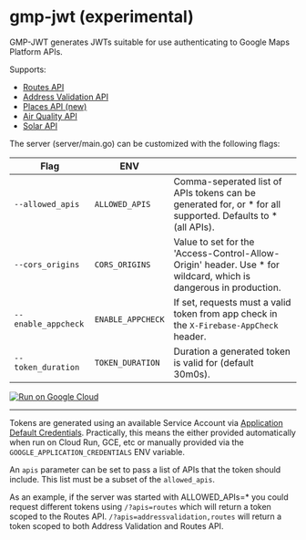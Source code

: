 # gmp-jwt (experimental)

GMP-JWT generates JWTs suitable for use authenticating to Google Maps Platform APIs.

Supports:

* [Routes API](https://developers.google.com/maps/documentation/routes)
* [Address Validation API](https://developers.google.com/maps/documentation/address-validation)
* [Places API (new)](https://developers.google.com/maps/documentation/places/web-service/text-search)
* [Air Quality API](https://developers.google.com/maps/documentation/air-quality)
* [Solar API](https://developers.google.com/maps/documentation/solar)

The server (server/main.go) can be customized with the following flags:

| Flag               | ENV               | |
|--------------------|-------------------|-|
| `--allowed_apis`   | `ALLOWED_APIS`    | Comma-seperated list of APIs tokens can be generated for, or * for all supported. Defaults to * (all APIs).       |
| `--cors_origins`   | `CORS_ORIGINS`    | Value to set for the 'Access-Control-Allow-Origin' header.  Use * for wildcard, which is dangerous in production. |
| `--enable_appcheck`| `ENABLE_APPCHECK` | If set, requests must a valid token from app check in the `X-Firebase-AppCheck` header.                           |
| `--token_duration` | `TOKEN_DURATION`  | Duration a generated token is valid for (default 30m0s).                                                          |

[![Run on Google Cloud](https://deploy.cloud.run/button.svg)](https://deploy.cloud.run)

------

Tokens are generated using an available Service Account via [Application Default Credentials](https://cloud.google.com/docs/authentication/provide-credentials-adc).
Practically, this means the either provided automatically when run on Cloud Run, GCE, etc
or manually provided via the `GOOGLE_APPLICATION_CREDENTIALS` ENV variable.

An `apis` parameter can be set to pass a list of APIs that the token should include. This list must be a subset of the `allowed_apis`.

As an example, if the server was started with ALLOWED_APIs=* you could request different tokens using `/?apis=routes` which will return a
token scoped to the Routes API. `/?apis=addressvalidation,routes` will return a token scoped to both Address Validation and Routes API.
